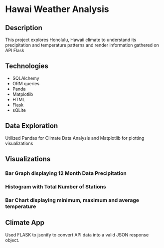 # Hawai Weather Analysis 

## Description 

This project explores  Honolulu, Hawaii climate to understand its precipitation and temperature patterns and render information gathered on API Flask

## Technologies 
- SQLAlchemy 
- ORM queries
- Panda
- Matplotlib
- HTML
- Flask
- sQLite 

## Data Exploration 

Utilized Pandas for Climate Data Analysis and Matplotlib for plotting visualizations 

## Visualizations 

### Bar Graph displaying 12 Month  Data Precipitation



### Histogram with Total Number of Stations



### Bar Chart displaying minimum, maximum and average temperature 


## Climate App

Used FLASK to jsonify to convert API data into a valid JSON response object.


